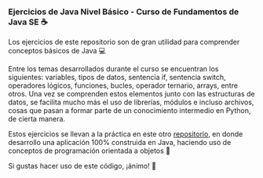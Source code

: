### Ejercicios de Java Nivel Básico - Curso de Fundamentos de Java SE :coffee:

Los ejercicios de este repositorio son de gran utilidad para comprender conceptos básicos de Java :computer:

Entre los temas desarrollados durante el curso se encuentran los siguientes: variables, tipos de datos, sentencia if, sentencia switch, operadores lógicos, funciones, bucles, operador ternario, arrays, entre otros. Una vez se comprenden estos elementos junto con las estructuras de datos, se facilita mucho más el uso de librerías, módulos e incluso archivos, cosas que pasan a formar parte de un conocimiento intermedio en Python, de cierta manera.

Estos ejercicios se llevan a la práctica en este otro [repositorio](https://github.com/josemorenodf/proyectojava1 "repositorio"), en donde desarrollo una aplicación 100% construida en Java, haciendo uso de conceptos de programación orientada a objetos :raised_hands:

Si gustas hacer uso de este código, ¡ánimo! :metal: